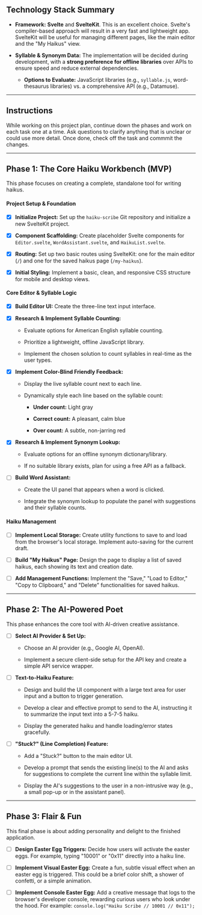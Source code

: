 ## Technology Stack Summary

- **Framework:** **Svelte** and **SvelteKit**. This is an excellent choice. Svelte's compiler-based approach will result in a very fast and lightweight app. SvelteKit will be useful for managing different pages, like the main editor and the "My Haikus" view.

- **Syllable & Synonym Data:** The implementation will be decided during development, with a **strong preference for offline libraries** over APIs to ensure speed and reduce external dependencies.

    - **Options to Evaluate:** JavaScript libraries (e.g., `syllable.js`, word-thesaurus libraries) vs. a comprehensive API (e.g., Datamuse).

---

## Instructions

While working on this project plan, continue down the phases and work on
each task one at a time. Ask questions to clarify anything that is unclear
or could use more detail. Once done, check off the task and commmit the changes.

---

## Phase 1: The Core Haiku Workbench (MVP)

This phase focuses on creating a complete, standalone tool for writing haikus.

#### **Project Setup & Foundation**

- [x] **Initialize Project:** Set up the `haiku-scribe` Git repository and initialize a new SvelteKit project.

- [x] **Component Scaffolding:** Create placeholder Svelte components for `Editor.svelte`, `WordAssistant.svelte`, and `HaikuList.svelte`.

- [x] **Routing:** Set up two basic routes using SvelteKit: one for the main editor (`/`) and one for the saved haikus page (`/my-haikus`).

- [x] **Initial Styling:** Implement a basic, clean, and responsive CSS structure for mobile and desktop views.


#### **Core Editor & Syllable Logic**

- [x] **Build Editor UI:** Create the three-line text input interface.

- [x] **Research & Implement Syllable Counting:**

    - Evaluate options for American English syllable counting.

    - Prioritize a lightweight, offline JavaScript library.

    - Implement the chosen solution to count syllables in real-time as the user types.

- [x] **Implement Color-Blind Friendly Feedback:**

    - Display the live syllable count next to each line.

    - Dynamically style each line based on the syllable count:

        - **Under count:** Light gray

        - **Correct count:** A pleasant, calm blue

        - **Over count:** A subtle, non-jarring red

- [x] **Research & Implement Synonym Lookup:**

    - Evaluate options for an offline synonym dictionary/library.

    - If no suitable library exists, plan for using a free API as a fallback.

- [ ] **Build Word Assistant:**

    - Create the UI panel that appears when a word is clicked.

    - Integrate the synonym lookup to populate the panel with suggestions and their syllable counts.


#### **Haiku Management**

- [ ] **Implement Local Storage:** Create utility functions to save to and load from the browser's local storage. Implement auto-saving for the current draft.

- [ ] **Build "My Haikus" Page:** Design the page to display a list of saved haikus, each showing its text and creation date.

- [ ] **Add Management Functions:** Implement the "Save," "Load to Editor," "Copy to Clipboard," and "Delete" functionalities for saved haikus.


---

## Phase 2: The AI-Powered Poet

This phase enhances the core tool with AI-driven creative assistance.

- [ ] **Select AI Provider & Set Up:**

    - Choose an AI provider (e.g., Google AI, OpenAI).

    - Implement a secure client-side setup for the API key and create a simple API service wrapper.

- [ ] **Text-to-Haiku Feature:**

    - Design and build the UI component with a large text area for user input and a button to trigger generation.

    - Develop a clear and effective prompt to send to the AI, instructing it to summarize the input text into a 5-7-5 haiku.

    - Display the generated haiku and handle loading/error states gracefully.

- [ ] **"Stuck?" (Line Completion) Feature:**

    - Add a "Stuck?" button to the main editor UI.

    - Develop a prompt that sends the existing line(s) to the AI and asks for suggestions to complete the current line within the syllable limit.

    - Display the AI's suggestions to the user in a non-intrusive way (e.g., a small pop-up or in the assistant panel).


---

## Phase 3: Flair & Fun

This final phase is about adding personality and delight to the finished application.

- [ ] **Design Easter Egg Triggers:** Decide how users will activate the easter eggs. For example, typing "10001" or "0x11" directly into a haiku line.

- [ ] **Implement Visual Easter Egg:** Create a fun, subtle visual effect when an easter egg is triggered. This could be a brief color shift, a shower of confetti, or a simple animation.

- [ ] **Implement Console Easter Egg:** Add a creative message that logs to the browser's developer console, rewarding curious users who look under the hood. For example: `console.log("Haiku Scribe // 10001 // 0x11");`